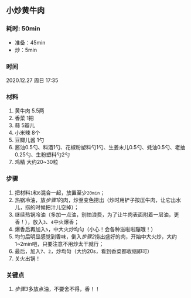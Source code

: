 ## 小炒黄牛肉

### 耗时: 50min
- 准备：45min
- 炒：5min

### 时间
2020.12.27 周日 17:35

### 材料
1. 黄牛肉 5.5两
2. 香菜 1把
3. 蒜 5瓣儿
4. 小米辣 8个
5. 豆瓣儿酱 1勺
6. 酱油0.5勺、料酒1勺、花椒粉塑料勺1勺、生姜末儿0.5勺、蚝油0.5勺、老抽0.25勺、生粉塑料勺2勺
7. 鸡精 大约20~30粒

### 步骤
1. 把材料`1`和`6`混合一起，放置至少`20min`；
2. 热锅冷油，放*步骤1*的肉，炒至变色捞出（炒时用铲子按压牛肉，让它出水儿，捞的时候把汁儿空掉）；
3. 继续热锅冷油（多加一点油，别怕浪费，为了让牛肉表面附着一层油，更香！），放入`3`、`4`中火爆香；
4. 爆香后再加入`5`，中大火炒均匀（小心！会各种滋啦啦蹦哦！）
5. 均匀后明显感觉到香味，倒入*步骤2*捞出盛好的肉，开始中大火炒，大约1~2min吧，只要注意不用炒太干就行；
6. 最后，加入`7`、`2`，炒均匀（大约20s，看到香菜都收缩即可）
7. 关火出锅！

### 关键点
1. *步骤3*多放点油，不要舍不得，香！！